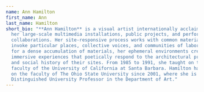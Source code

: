 ```yaml
---
name: Ann Hamilton
first_name: Ann
last_name: Hamilton
short_bio: "**Ann Hamilton** is a visual artist internationally acclaimed for
  her large-scale multimedia installations, public projects, and performance
  collaborations. Her site-responsive process works with common materials to
  invoke particular places, collective voices, and communities of labor. Noted
  for a dense accumulation of materials, her ephemeral environments create
  immersive experiences that poetically respond to the architectural presence
  and social history of their sites. From 1985 to 1991, she taught on the
  faculty of the University of California at Santa Barbara. Hamilton has served
  on the faculty of The Ohio State University since 2001, where she is a
  Distinguished University Professor in the Department of Art."
---
```

